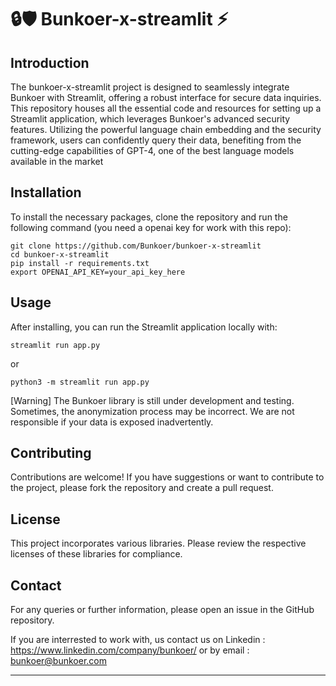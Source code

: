 # 🔒🛡️ Bunkoer-x-streamlit ⚡

## Introduction
The bunkoer-x-streamlit project is designed to seamlessly integrate Bunkoer with Streamlit, offering a robust interface for secure data inquiries. This repository houses all the essential code and resources for setting up a Streamlit application, which leverages Bunkoer's advanced security features. Utilizing the powerful language chain embedding and the security framework, users can confidently query their data, benefiting from the cutting-edge capabilities of GPT-4, one of the best language models available in the market

## Installation
To install the necessary packages, clone the repository and run the following command (you need a openai key for work with this repo):
```
git clone https://github.com/Bunkoer/bunkoer-x-streamlit
cd bunkoer-x-streamlit
pip install -r requirements.txt
export OPENAI_API_KEY=your_api_key_here
```

## Usage
After installing, you can run the Streamlit application locally with:
```
streamlit run app.py 
```
or
```
python3 -m streamlit run app.py 
```
[Warning] The Bunkoer library is still under development and testing. Sometimes, the anonymization process may be incorrect. We are not responsible if your data is exposed inadvertently.

## Contributing
Contributions are welcome! If you have suggestions or want to contribute to the project, please fork the repository and create a pull request.

## License
This project incorporates various libraries. Please review the respective licenses of these libraries for compliance.

## Contact
For any queries or further information, please open an issue in the GitHub repository.

If you are interrested to work with, us contact us on Linkedin : https://www.linkedin.com/company/bunkoer/ 
or by email : bunkoer@bunkoer.com

---
